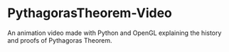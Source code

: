 # PythagorasTheorem-Video
An animation video made with Python and OpenGL explaining the history and proofs of Pythagoras Theorem.
